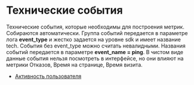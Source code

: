 # Технические события

Технические события, которые необходимы для построения метрик. Собираются автоматически. Группа событий передается в параметре лога **event\_type** и жестко задается на уровне sdk и имеет название tech. События без event\_type можно считать невалидными. Названия событий передается в параметре **event\_name = ping**. В чистом виде данные события нельзя посмотреть в интерфейсе, но они влияют на метрики Отказов, Время на странице, Время визита.

* [Активность пользователя](https://app.gitbook.com/s/Pxw9DqlRH3nHzNm5NYPG/\~/changes/199/nastroika-sbora-i-otpravki-dannykh/otpravka-dannykh-s2s/parametry-sobytii/tekhnicheskie-sobytiya/aktivnost-polzovatelya)
